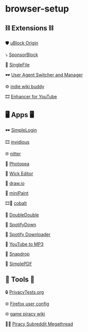 # browser-setup


## ⛓️ Extensions ⛓️ 

🛡️ [uBlock Origin](https://github.com/gorhill/uBlock)

⤵️ [SponsorBlock](https://github.com/ajayyy/SponsorBlock)

📁 [SingleFile](https://github.com/gildas-lormeau/SingleFile)

🕶️ [User Agent Switcher and Manager](https://webextension.org/listing/useragent-switcher.html)

⚙️ [indie wiki buddy](https://github.com/KevinPayravi/indie-wiki-buddy)

🎞️ [Enhancer for YouTube](https://www.mrfdev.com/enhancer-for-youtube)





## 🖥️ Apps 🖥️ 

🕶️ [SimpleLogin](https://github.com/simple-login/app)

🎞️ [invidious](https://github.com/iv-org/invidious)

🌐 [nitter](https://github.com/zedeus/nitter)

🎨 [Photopea](https://www.photopea.com/)

🎨 [Wick Editor](https://github.com/Wicklets/wick-editor)

🎨 [draw.io](https://github.com/jgraph/drawio)

🎨 [miniPaint](https://github.com/viliusle/miniPaint)

🎞️🎵 [cobalt](https://github.com/imputnet/cobalt)

🎵 [DoubleDouble](https://doubledouble.top/)

🎵 [SpotifyDown](https://spotifydown.com/)

🎵 [Spotify Downloader](https://spotify-downloader.com/)

🎵 [YouTube to MP3](https://320ytmp3.info/)

📁 [Snapdrop](https://github.com/RobinLinus/snapdrop)

 📄 [SimplePDF](https://simplepdf.eu/editor)


## 🧰 Tools 🧰 

🔒 [PrivacyTests.org](https://privacytests.org/)

🌐 [Firefox user config](https://github.com/arkenfox/user.js)

🌐 [game piracy wiki](https://github.com/privateersclub/wiki?tab=readme-ov-file)

🏴‍☠️ [Piracy Subreddit Megathread](https://www.reddit.com/r/Piracy/wiki/megathread/)



